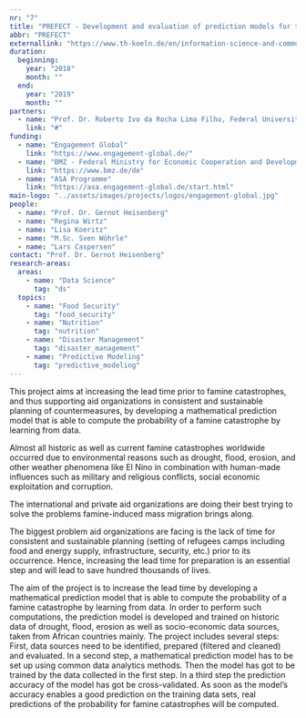 ```yaml
---
nr: "7"
title: "PREFECT - Development and evaluation of prediction models for the probability of famine catastrophes using data analytics techniques"
abbr: "PREFECT"
externallink: "https://www.th-koeln.de/en/information-science-and-communication-studies/prefect---prediction-models-for-famine-catastrophes_68535.php"
duration:
  beginning: 
    year: "2018"
    month: ""
  end: 
    year: "2019"
    month: ""
partners:
  - name: "Prof. Dr. Roberto Ivo da Rocha Lima Filho, Federal University of Rio de Janeiro, Brazil"
    link: "#"
funding:
  - name: "Engagement Global"
    link: "https://www.engagement-global.de/"
  - name: "BMZ - Federal Ministry for Economic Cooperation and Development"
    link: "https://www.bmz.de/de"
  - name: "ASA Programme"
    link: "https://asa.engagement-global.de/start.html"
main-logo: "../assets/images/projects/logos/engagement-global.jpg"
people: 
  - name: "Prof. Dr. Gernot Heisenberg"
  - name: "Regina Wirtz"
  - name: "Lisa Koeritz"
  - name: "M.Sc. Sven Wöhrle"
  - name: "Lars Caspersen"
contact: "Prof. Dr. Gernot Heisenberg"
research-areas:
  areas: 
    - name: "Data Science"
      tag: "ds"
  topics:
    - name: "Food Security"
      tag: "food_security"
    - name: "Nutrition"
      tag: "nutrition"
    - name: "Disaster Management"
      tag: "disaster_management"
    - name: "Predictive Modeling"
      tag: "predictive_modeling"
---
```

<!--more-->This project aims at increasing the lead time prior to famine catastrophes, and thus supporting aid organizations in consistent and sustainable planning of countermeasures, by developing a mathematical prediction model that is able to compute the probability of a famine catastrophe by learning from data.
<!--more-->

Almost all historic as well as current famine catastrophes worldwide occurred due to environmental reasons such as drought, flood, erosion, and other weather phenomena like El Nino in combination with human-made influences such as military and religious conflicts, social economic exploitation and corruption.

The international and private aid organizations are doing their best trying to solve the problems famine-induced mass migration brings along.

The biggest problem aid organizations are facing is the lack of time for consistent and sustainable planning (setting of refugees camps including food and energy supply, infrastructure, security, etc.) prior to its occurrence. Hence, increasing the lead time for preparation is an essential step and will lead to save hundred thousands of lives.

The aim of the project is to increase the lead time by developing a mathematical prediction model that is able to compute the probability of a famine catastrophe by learning from data. In order to perform such computations, the prediction model is developed and trained on historic data of drought, flood, erosion as well as socio-economic data sources, taken from African countries mainly. The project includes several steps: First, data sources need to be identified, prepared (filtered and cleaned) and evaluated. In a second step, a mathematical prediction model has to be set up using common data analytics methods. Then the model has got to be trained by the data collected in the first step. In a third step the prediction accuracy of the model has got be cross-validated. As soon as the model’s accuracy enables a good prediction on the training data sets, real predictions of the probability for famine catastrophes will be computed.